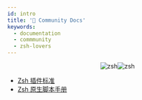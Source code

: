```yaml
---
id: intro
title: '👥 Community Docs'
keywords:
  - documentation
  - commmunity
  - zsh-lovers
---
```


<div align="center">

![zsh](/img/zsh/zsh1.png#gh-dark-mode-only)![zsh](/img/zsh/zsh2.png#gh-light-mode-only)

</div>

- [Zsh 插件标准](/community/zsh_plugin_standard)
- [Zsh 原生脚本手册](/community/zsh_handbook)

